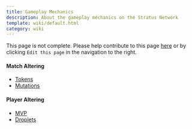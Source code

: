 ```yaml
---
title: Gameplay Mechanics
description: About the gameplay mechanics on the Stratus Network
template: wiki/default.html
category: wiki
---
```


This page is not complete. Please help contribute to this page <a href="https://github.com/MCResourcePile/addon-project/edit/source/src/content/<%= document.dest.replace('.html', '.md') %>" target="_blank">here</a> or by clicking `Edit this page` in the navigation to the right.

#### Match Altering

- [Tokens](tokens)
- [Mutations](mutations)

#### Player Altering

- [MVP](mvp)
- [Droplets](droplets)
